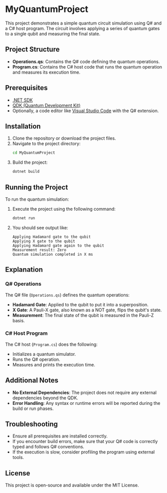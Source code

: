 # MyQuantumProject

This project demonstrates a simple quantum circuit simulation using Q# and a C# host program. The circuit involves applying a series of quantum gates to a single qubit and measuring the final state.

## Project Structure

- **Operations.qs**: Contains the Q# code defining the quantum operations.
- **Program.cs**: Contains the C# host code that runs the quantum operation and measures its execution time.

## Prerequisites

- [.NET SDK](https://dotnet.microsoft.com/download)
- [QDK (Quantum Development Kit)](https://docs.microsoft.com/en-us/azure/quantum/install-overview-qdk)
- Optionally, a code editor like [Visual Studio Code](https://code.visualstudio.com/) with the Q# extension.

## Installation

1. Clone the repository or download the project files.
2. Navigate to the project directory:
   ```bash
   cd MyQuantumProject
   ```
3. Build the project:
   ```bash
   dotnet build
   ```

## Running the Project

To run the quantum simulation:

1. Execute the project using the following command:
   ```bash
   dotnet run
   ```

2. You should see output like:
   ```
   Applying Hadamard gate to the qubit
   Applying X gate to the qubit
   Applying Hadamard gate again to the qubit
   Measurement result: Zero
   Quantum simulation completed in X ms
   ```

## Explanation

### Q# Operations

The Q# file (`Operations.qs`) defines the quantum operations:

- **Hadamard Gate**: Applied to the qubit to put it into a superposition.
- **X Gate**: A Pauli-X gate, also known as a NOT gate, flips the qubit's state.
- **Measurement**: The final state of the qubit is measured in the Pauli-Z basis.

### C# Host Program

The C# host (`Program.cs`) does the following:

- Initializes a quantum simulator.
- Runs the Q# operation.
- Measures and prints the execution time.

## Additional Notes

- **No External Dependencies**: The project does not require any external dependencies beyond the QDK.
- **Error Handling**: Any syntax or runtime errors will be reported during the build or run phases.

## Troubleshooting

- Ensure all prerequisites are installed correctly.
- If you encounter build errors, make sure that your Q# code is correctly typed and follows Q# conventions.
- If the execution is slow, consider profiling the program using external tools.

## License

This project is open-source and available under the MIT License.
